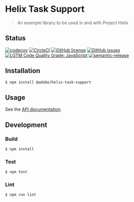 # Helix Task Support

> An example library to be used in and with Project Helix

## Status
[![codecov](https://img.shields.io/codecov/c/github/adobe/helix-task-support.svg)](https://codecov.io/gh/adobe/helix-task-support)
[![CircleCI](https://img.shields.io/circleci/project/github/adobe/helix-task-support.svg)](https://circleci.com/gh/adobe/helix-task-support)
[![GitHub license](https://img.shields.io/github/license/adobe/helix-task-support.svg)](https://github.com/adobe/helix-task-support/blob/main/LICENSE.txt)
[![GitHub issues](https://img.shields.io/github/issues/adobe/helix-task-support.svg)](https://github.com/adobe/helix-task-support/issues)
[![LGTM Code Quality Grade: JavaScript](https://img.shields.io/lgtm/grade/javascript/g/adobe/helix-task-support.svg?logo=lgtm&logoWidth=18)](https://lgtm.com/projects/g/adobe/helix-task-support)
[![semantic-release](https://img.shields.io/badge/%20%20%F0%9F%93%A6%F0%9F%9A%80-semantic--release-e10079.svg)](https://github.com/semantic-release/semantic-release)

## Installation

```bash
$ npm install @adobe/helix-task-support
```

## Usage

See the [API documentation](docs/API.md).

## Development

### Build

```bash
$ npm install
```

### Test

```bash
$ npm test
```

### Lint

```bash
$ npm run lint
```
